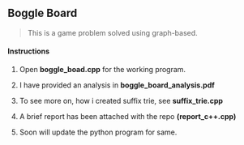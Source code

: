 ## Boggle Board

> This is a game problem solved using graph-based.

#### Instructions

1. Open <b>boggle_boad.cpp</b> for the working program.

2. I have provided an analysis in <b>boggle_board_analysis.pdf</b>

3. To see more on, how i created suffix trie, see <b>suffix_trie.cpp</b>

4. A brief report has been attached with the repo **(report_c++.cpp)**

5. Soon will update the python program for same.

